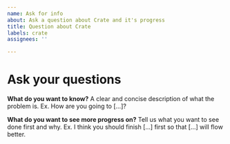```yaml
---
name: Ask for info
about: Ask a question about Crate and it's progress
title: Question about Crate
labels: crate
assignees: ''

---
```


# Ask your questions

**What do you want to know?**
A clear and concise description of what the problem is. Ex. How are you going to  [...]?

**What do you want to see more progress on?**
Tell us what you want to see done first and why. Ex. I think you should finish [...] first so that [...] will flow better.
